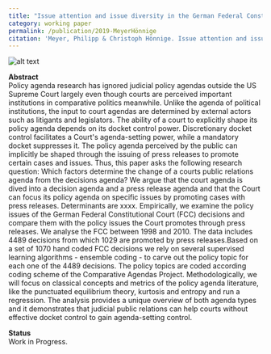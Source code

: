 ```yaml
---
title: "Issue attention and issue diversity in the German Federal Constitutional Court"
category: working paper
permalink: /publication/2019-MeyerHönnige
citation: 'Meyer, Philipp & Christoph Hönnige. Issue attention and issue diversity in the German Federal Constitutional Court. Working Paper.'
---
```


![alt text](https://phimeyer.github.io/images/tab4_agenda_topics.jpg "Policy fields of the FCC's decision agenda and press release agenda")

<p><b>Abstract</b><br>
Policy agenda research has ignored judicial policy agendas outside the US Supreme Court largely even though courts are perceived important institutions in comparative politics meanwhile. Unlike the agenda of political institutions, the input to court agendas are determined by external actors such as litigants and legislators. The ability of a court to explicitly shape its policy agenda depends on its docket control power. Discretionary docket control facilitates a Court's agenda-setting power, while a mandatory docket suppresses it. The policy agenda perceived by the public can implicitly be shaped through the issuing of press releases to promote certain cases and issues. Thus, this paper asks the following research question: Which factors determine the change of a courts public relations agenda from the decisions agenda? 
	We argue that the court agenda is dived into a decision agenda and a press release agenda and that the Court can focus its policy agenda on specific issues by promoting cases with press releases. Determinants are xxxx. Empirically, we examine the policy issues of the German Federal Constitutional Court (FCC) decisions and compare them with the policy issues the Court promotes through press releases. We analyse the FCC between 1998 and 2010. The data includes 4489 decisions from which 1029 are promoted by press releases.Based on a set of 1070 hand coded FCC decisions we rely on several supervised learning algorithms - ensemble coding - to carve out the policy topic for each one of the 4489 decisions. The policy topics are coded according coding scheme of the Comparative Agendas Project. Methodologically, we will focus on classical concepts and metrics of the policy agenda literature, like the punctuated equilibrium theory, kurtosis and entropy and run a regression. The analysis provides a unique overview of both agenda types and it demonstrates that judicial public relations can help courts without effective docket control to gain agenda-setting control. </p>

<p><b>Status</b><br>
Work in Progress.</p>
